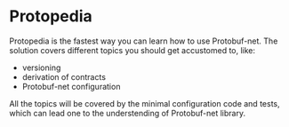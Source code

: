 Protopedia
==========

Protopedia is the fastest way you can learn how to use Protobuf-net. The solution covers different topics you should get accustomed to, like:
- versioning
- derivation of contracts
- Protobuf-net configuration

All the topics will be covered by the minimal configuration code and tests, which can lead one to the understending of Protobuf-net library.
